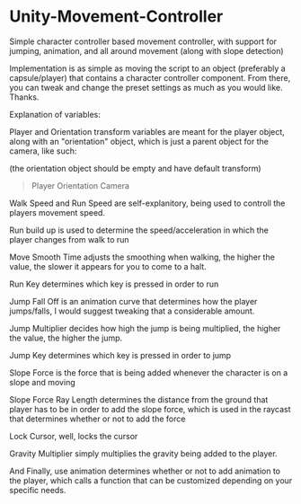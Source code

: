 # Unity-Movement-Controller
Simple character controller based movement controller, with support for jumping, animation, and all around movement (along with slope detection)

Implementation is as simple as moving the script to an object (preferably a capsule/player) that contains a character controller component.
From there, you can tweak and change the preset settings as much as you would like. Thanks.

Explanation of variables:

Player and Orientation transform variables are meant for the player object, along with an "orientation" object, which is just a parent object
for the camera, like such:

(the orientation object should be empty and have default transform)

>Player
 >Orientation 
  >Camera

Walk Speed and Run Speed are self-explanitory, being used to controll the players movement speed.

Run build up is used to determine the speed/acceleration in which the player changes from walk to run

Move Smooth Time adjusts the smoothing when walking, the higher the value, the slower it appears for you to come to a halt.

Run Key determines which key is pressed in order to run

Jump Fall Off is an animation curve that determines how the player jumps/falls, I would suggest tweaking that a considerable amount.

Jump Multiplier decides how high the jump is being multiplied, the higher the value, the higher the jump.

Jump Key determines which key is pressed in order to jump

Slope Force is the force that is being added whenever the character is on a slope and moving

Slope Force Ray Length determines the distance from the ground that player has to be in order to add the slope force, which is used in the raycast
that determines whether or not to add the force

Lock Cursor, well, locks the cursor

Gravity Multiplier simply multiplies the gravity being added to the player.

And Finally, use animation determines whether or not to add animation to the player, which calls a function that can be customized depending on your 
specific needs.
